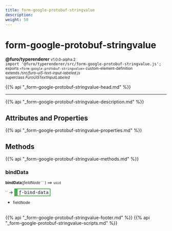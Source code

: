 ```yaml
---
title: form-google-protobuf-stringvalue
description: 
weight: 50
---
```


# form-google-protobuf-stringvalue
**@furo/typerenderer** <small>v1.0.0-alpha.2</small>
<br>`import '@furo/typerenderer/src/form-google-protobuf-stringvalue.js';`<small>
<br>exports `<form-google-protobuf-stringvalue>` custom-element-definition
<br>extends */src/furo-ui5-text-input-labeled.js*
<br>superclass *FuroUi5TextInputLabeled*</small>

{{% api "_form-google-protobuf-stringvalue-head.md" %}}

****



{{% api "_form-google-protobuf-stringvalue-description.md" %}}


## Attributes and Properties
{{% api "_form-google-protobuf-stringvalue-properties.md" %}}




## Methods
{{% api "_form-google-protobuf-stringvalue-methods.md" %}}


### **bindData**
<small>**bindData**(*fieldNode* `` ) ⟹ `void`</small>

<small>`` </small> →
<span  style="border-width:2px 2px 2px 10px; border-style: solid;border-color:  rgb(76, 175, 80);font-family:monospace; padding:2px 4px;">ƒ-bind-data</span>



- <small>fieldNode </small>
<br><br>




{{% api "_form-google-protobuf-stringvalue-footer.md" %}}
{{% api "_form-google-protobuf-stringvalue-scripts.md" %}}

